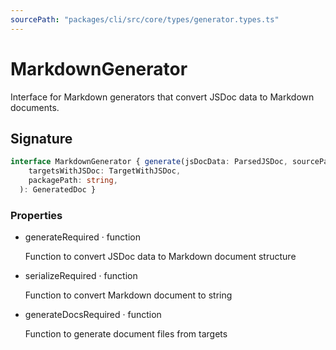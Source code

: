 ```yaml
---
sourcePath: "packages/cli/src/core/types/generator.types.ts"
---
```


# MarkdownGenerator

 
Interface for Markdown generators that convert JSDoc data to Markdown documents.


## Signature

```typescript
interface MarkdownGenerator { generate(jsDocData: ParsedJSDoc, sourcePath?: string): MarkdownDocument; serialize(markdownDoc: MarkdownDocument): string; generateDocs(
    targetsWithJSDoc: TargetWithJSDoc,
    packagePath: string,
  ): GeneratedDoc }
```

### Properties

<ul class="post-parameters-ul">
  <li class="post-parameters-li post-parameters-li-root">
    <span class="post-parameters--name">generate</span><span class="post-parameters--required">Required</span> · <span class="post-parameters--type">function</span>
    <br/>
    <p class="post-parameters--description">Function to convert JSDoc data to Markdown document structure</p>
  </li>
  <li class="post-parameters-li post-parameters-li-root">
    <span class="post-parameters--name">serialize</span><span class="post-parameters--required">Required</span> · <span class="post-parameters--type">function</span>
    <br/>
    <p class="post-parameters--description">Function to convert Markdown document to string</p>
  </li>
  <li class="post-parameters-li post-parameters-li-root">
    <span class="post-parameters--name">generateDocs</span><span class="post-parameters--required">Required</span> · <span class="post-parameters--type">function</span>
    <br/>
    <p class="post-parameters--description">Function to generate document files from targets</p>
  </li>
</ul>

